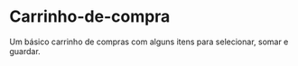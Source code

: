 # Carrinho-de-compra
Um básico carrinho de compras com alguns itens para selecionar, somar e guardar.
